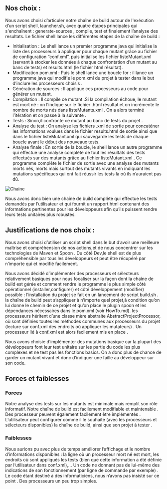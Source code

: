 ## Nos choix : 

Nous avons choisi d’articuler notre chaîne de build autour de l'exécution d’un script shell, launcher.sh, avec quatre étapes principales qui s'enchaînent : generate-sources , compile, test et finalement l’analyse des resultats.
Le fichier shell lance les différentes étapes de la chaîne de build : 

* Initialisation : Le shell lance un premier programme java qui initialise la liste des processeurs à appliquer pour chaque mutant grâce au fichier de configuration “conf.xml”, puis initialise les fichier listeMutant.xml (servant à stocker les données à chaque confrontation d’un mutant au banc de tests) et results.html (le fichier html résultat).
* Modification pom.xml : Puis le shell lance une boucle for : il lance un programme java qui modifie le pom.xml du projet à tester dans le but d’inclure les processeurs choisis .
* Génération de sources : Il applique ces  processeurs au code pour générer un mutant.
* Compilation : Il compile ce mutant .Si la compilation échoue, le mutant est mort né : on l’indique sur le fichier .html résultat et on incrémente le nombre de morts nés dans listeMutants.xml . On a alors terminé l’itération et on passe à la suivante .
* Tests : Sinon,il confronte ce mutant au banc de tests du projet .
* Analyse du test : On analyse les fichiers .xml de sortie pour concaténer les informations voulues dans le fichier results.html de sortie ainsi que dans le fichier listeMutant.xml qui sauvegarde les tests de chaque boucle avant le début des nouveaux tests. 
* Analyse finale : En sortie de la boucle, le shell lance un autre programme qui effectue une analyse complète de tout les résultats des tests effectués sur des mutants grâce au fichier listeMutant.xml . Ce programme complète le fichier de sortie avec une analyse des mutants morts nés, morts mais surtout des mutants vivants en indiquant les mutations spécifiques qui ont fait réussir les tests là où ils n’auraient pas dû.

![Chaine](https://github.com/alchimiste3/DevOps/blob/master/Chaine.png)


Nous avons donc bien une chaîne de build complète qui effectue les tests demandés par l’utilisateur et qui fournit un rapport html contenant des informations pertinentes pour les développeurs afin qu’ils puissent rendre leurs tests unitaires plus robustes.

## Justifications de nos choix : 

Nous avons choisi d’utiliser un script shell dans le but d’avoir une meilleure maîtrise et compréhension de nos actions,et de nous concentrer sur les technologies de Maven et Spoon . Du côté Dev,le shell est de plus compréhensible par tous les développeurs et peut être récupéré par n’importe qui et modifié facilement. 

Nous avons décidé d’implémenter des processeurs et sélecteurs relativement basiques pour nous focaliser sur la façon dont la chaîne de build est gérée et comment rendre le programme le plus simple côté opérationnel (installer,configurer) et côté développement (modifier) possible :
l’installation du projet se fait en un lancement de script build.sh .
la chaîne de build peut s’appliquer à n’importe quel projet,à condition qu’on lui donne le chemin de ce projet et qu’on place le plugin spoon et les dépendances nécessaires dans le pom.xml (voir HowTo.md). 
les processeurs héritent d’une classe mère abstraite AbstractProjectProcessor, où sont définies toutes les méthodes communes aux processeurs du projet (lecture sur conf.xml des endroits où appliquer les mutateurs) . Un processeur lié à conf.xml est alors facilement mis en place .

Nous avons choisie d’implémenter des mutations basique car la plupart des développeurs font leur test unitaire sur les partie du code les plus complexes et ne test pas les fonctions basics. On a donc plus de chance de garder un mutant vivant et donc d’indiquer une faille au développeur sur son code. 

## Forces et faiblesses

### Forces

Notre analyse des tests sur les mutants est minimale mais remplit son rôle informatif. 
Notre chaîne de build est facilement modifiable et maintenable . Des processeur peuvent également facilement être implémentés .
L’utilisateur peut configurer comme il le souhaite (avec les processeurs et sélecteurs disponibles) la chaîne de build, ainsi que son projet à tester .

###  Faiblesses
Nous aurions pu avec plus de temps améliorer l’affichage et le nombre d’informations disponibles : la ligne où un processeur mort né est mort, les endroits où sont appliqués les tests (bien que cette information a été définie par l’utilisateur dans conf.xml),...
Un code ne donnant pas de lui-même des indications de son fonctionnement (par ligne de commande par exemple) . Le code étant destiné à des informaticiens, nous n’avons pas insisté sur ce point .
Des processeurs un peu trop simples. 
